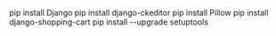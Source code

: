 pip install Django
pip install django-ckeditor
pip install Pillow
pip install django-shopping-cart
pip install --upgrade setuptools
